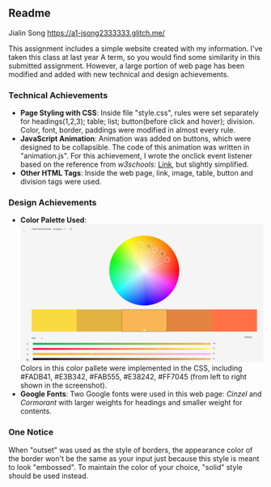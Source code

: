 Readme
---

Jialin Song
https://a1-jsong2333333.glitch.me/

This assignment includes a simple website created with my information. I've taken this class at last year A term, so you would find some similarity in this submitted assignment. However, a large portion of web page has been modified and added with new technical and design achievements.

### Technical Achievements
- **Page Styling with CSS**: Inside file "style.css", rules were set separately for headings(1,2,3); table; list; button(before click and hover); division. Color, font, border, paddings were modified in almost every rule.
- **JavaScript Animation**: Animation was added on buttons, which were designed to be collapsible. The code of this animation was written in "animation.js". For this achievement, I wrote the onclick event listener based on the reference from *w3schools*: [Link](https://www.w3schools.com/howto/howto_js_collapsible.asp), but slightly simplified.
- **Other HTML Tags**: Inside the web page, link, image, table, button and division tags were used.

### Design Achievements
- **Color Palette Used**: ![Color Pallete](colorPallete.PNG) Colors in this color pallete were implemented in the CSS, including #FADB41, #E3B342, #FAB555, #E38242, #FF7045 (from left to right shown in the screenshot).
- **Google Fonts**: Two Google fonts were used in this web page: *Cinzel* and *Cormorant* with larger weights for headings and smaller weight for contents.

### One Notice
When "outset" was used as the style of borders, the appearance color of the border won't be the same as your input just because this style is meant to look "embossed". To maintain the color of your choice, "solid" style should be used instead.